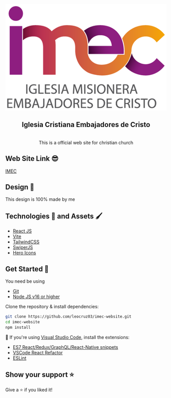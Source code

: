 ![Logo_Imec](https://github.com/leocruz03/imec-website/blob/main/src/assets/LOGOS-IMEC.png)


<div align="center">
  <h2>Iglesia Cristiana Embajadores de Cristo</h2>
  <br />
  This is a official web site for christian church
</div>

## Web Site Link 😎

[IMEC](https://imec-website-example.netlify.app/)

## Design 🎨

This design is 100% made by me

## Technologies 🦾 and Assets 🖌️

- [React JS](https://reactjs.org/)
- [Vite](https://vitejs.dev/)
- [TailwindCSS](https://tailwindcss.com/)
- [SwiperJS](https://swiperjs.com/)
- [Hero Icons](https://heroicons.com/)

## Get Started 🚀

You need be using

- [Git](https://git-scm.com/downloads)
- [Node JS v16 or higher](https://nodejs.org/es/download/)

Clone the repository & install dependencies:

```bash
git clone https://github.com/leocruz03/imec-website.git
cd imec-website
npm install
```

📢 If you're using [Visual Studio Code](https://code.visualstudio.com/), install the extensions:
- [ES7 React/Redux/GraphQL/React-Native snippets](https://marketplace.visualstudio.com/items?itemName=dsznajder.es7-react-js-snippets)
- [VSCode React Refactor](https://marketplace.visualstudio.com/items?itemName=planbcoding.vscode-react-refactor)
- [ESLint](https://marketplace.visualstudio.com/items?itemName=dbaeumer.vscode-eslint)

## Show your support ⭐️

Give a ⭐️ if you liked it!
